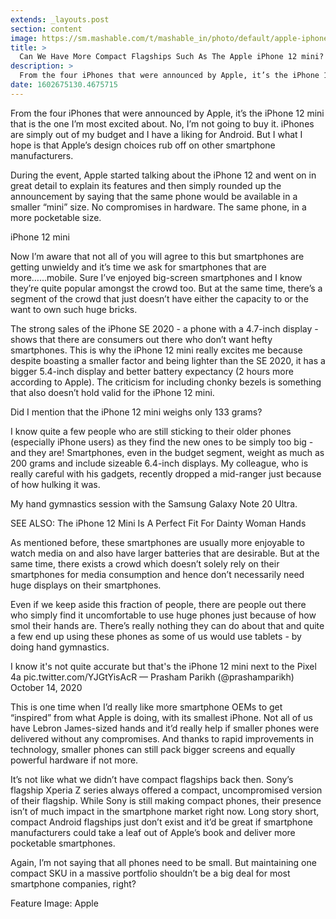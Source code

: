 ```yaml
--- 
extends: _layouts.post 
section: content 
image: https://sm.mashable.com/t/mashable_in/photo/default/apple-iphone-12-minis-size-should-inspire-android-smartphone_6e7d.1200.jpg 
title: > 
  Can We Have More Compact Flagships Such As The Apple iPhone 12 mini? 
description: > 
  From the four iPhones that were announced by Apple, it’s the iPhone 12 mini that is the one I’m most excited about.The criticism for including chonky bezels is something that also doesn’t hold valid for the iPhone 12 mini.Did I mention that the iPhone 12 mini weighs only 133 grams?And thanks to rapid improvements in technology, smaller phones can still pack bigger screens and equally powerful hardware if not more.While Sony is still making compact phones, their presence isn’t of much impact in the smartphone market right now. 
date: 1602675130.4675715 
--- 
```

From the four iPhones that were announced by Apple, it’s the iPhone 12 mini that is the one I’m most excited about. No, I’m not going to buy it. iPhones are simply out of my budget and I have a liking for Android. But I what I hope is that Apple’s design choices rub off on other smartphone manufacturers.

During the event, Apple started talking about the iPhone 12 and went on in great detail to explain its features and then simply rounded up the announcement by saying that the same phone would be available in a smaller “mini” size. No compromises in hardware. The same phone, in a more pocketable size.

iPhone 12 mini

Now I’m aware that not all of you will agree to this but smartphones are getting unwieldy and it’s time we ask for smartphones that are more…...mobile. Sure I’ve enjoyed big-screen smartphones and I know they’re quite popular amongst the crowd too. But at the same time, there’s a segment of the crowd that just doesn’t have either the capacity to or the want to own such huge bricks.

The strong sales of the iPhone SE 2020 - a phone with a 4.7-inch display - shows that there are consumers out there who don’t want hefty smartphones. This is why the iPhone 12 mini really excites me because despite boasting a smaller factor and being lighter than the SE 2020, it has a bigger 5.4-inch display and better battery expectancy (2 hours more according to Apple). The criticism for including chonky bezels is something that also doesn’t hold valid for the iPhone 12 mini.

Did I mention that the iPhone 12 mini weighs only 133 grams?

I know quite a few people who are still sticking to their older phones (especially iPhone users) as they find the new ones to be simply too big - and they are! Smartphones, even in the budget segment, weight as much as 200 grams and include sizeable 6.4-inch displays. My colleague, who is really careful with his gadgets, recently dropped a mid-ranger just because of how hulking it was.

My hand gymnastics session with the Samsung Galaxy Note 20 Ultra.

SEE ALSO: The iPhone 12 Mini Is A Perfect Fit For Dainty Woman Hands

As mentioned before, these smartphones are usually more enjoyable to watch media on and also have larger batteries that are desirable. But at the same time, there exists a crowd which doesn’t solely rely on their smartphones for media consumption and hence don’t necessarily need huge displays on their smartphones.

Even if we keep aside this fraction of people, there are people out there who simply find it uncomfortable to use huge phones just because of how smol their hands are. There’s really nothing they can do about that and quite a few end up using these phones as some of us would use tablets - by doing hand gymnastics.

I know it's not quite accurate but that's the iPhone 12 mini next to the Pixel 4a pic.twitter.com/YJGtYisAcR — Prasham Parikh (@prashamparikh) October 14, 2020

This is one time when I’d really like more smartphone OEMs to get “inspired” from what Apple is doing, with its smallest iPhone. Not all of us have Lebron James-sized hands and it’d really help if smaller phones were delivered without any compromises. And thanks to rapid improvements in technology, smaller phones can still pack bigger screens and equally powerful hardware if not more.

It’s not like what we didn’t have compact flagships back then. Sony’s flagship Xperia Z series always offered a compact, uncompromised version of their flagship. While Sony is still making compact phones, their presence isn’t of much impact in the smartphone market right now. Long story short, compact Android flagships just don’t exist and it’d be great if smartphone manufacturers could take a leaf out of Apple’s book and deliver more pocketable smartphones.

Again, I’m not saying that all phones need to be small. But maintaining one compact SKU in a massive portfolio shouldn’t be a big deal for most smartphone companies, right?

Feature Image: Apple